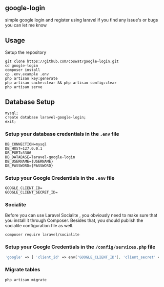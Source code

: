 ## google-login
 simple google login and register using laravel
 if you find any issue's or bugs you can let me know
## Usage <br>
Setup the repository <br>
```
git clone https://github.com/coswat/google-login.git
cd google-login
composer install
cp .env.example .env 
php artisan key:generate
php artisan cache:clear && php artisan config:clear 
php artisan serve 
```

## Database Setup <br>
```
mysql;
create database laravel-google-login;
exit;
```


### Setup your database credentials in the ```.env``` file <br>
```
DB_CONNECTION=mysql
DB_HOST=127.0.0.1
DB_PORT=3306
DB_DATABASE=laravel-google-login
DB_USERNAME={USERNAME}
DB_PASSWORD={PASSWORD}
```
### Setup your Google  Credentials in the ```.env``` file <br>
```
GOOGLE_CLIENT_ID=
GOOGLE_CLIENT_SECRET_ID=
```
### Socialite
Before you can use Laravel Socialite , you obviously need to make sure that you install it through Composer. Besides that, you should publish the socialite configuration file as well.
```
composer require laravel/socialite

```
### Setup your Google  Credentials in the ```/config/services.php``` file <br>
```php
'google' => [ 'client_id' => env('GOOGLE_CLIENT_ID'), 'client_secret' => env('GOOGLE_CLIENT_SECRET_ID'), 'redirect' => 'http://127.0.0.1:8085/auth/callback/google', ],
```

### Migrate tables
```
php artisan migrate
```
